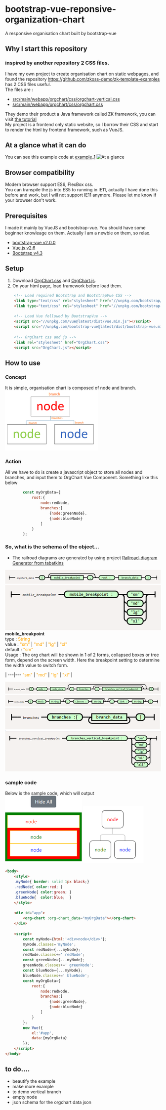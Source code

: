 # bootstrap-vue-reponsive-organization-chart
A responsive organisation chart built by bootstrap-vue
## Why I start this repository
### inspired by another repository 2 CSS files.
I have my own project to create organisation chart on static webpages, and found the repository  https://github.com/zkoss-demo/zk-template-examples has 2 CSS files useful.  
The files are :  
- [src/main/webapp/orgchart/css/orgchart-vertical.css](https://github.com/zkoss-demo/zk-template-examples/blob/master/src/main/webapp/orgchart/css/orgchart-vertical.css)
- [src/main/webapp/orgchart/css/orgchart.css](https://github.com/zkoss-demo/zk-template-examples/blob/master/src/main/webapp/orgchart/css/orgchart.css)

They demo their product a Java framework called ZK framework, you can visit [the tutorial](https://dzone.com/articles/css-flex-based-orgchart-with-zk)  
My project is a frontend only static website, so I borrow their CSS and start to render the html by frontend framework, such as VueJS.


## At a glance what it can do
You can see this example code at [example_1](examples/example_1)
![At a glance](doc/images/glance.gif)

## Browser compatibility
Modern browser support ES6, FlexBox css.  
You can transpile the js into ES5 to running in IE11, actually I have done this before and work, but I will not support IE11 anymore.
Please let me know if your browser don't work.

## Prerequisites
I made it mainly by VueJS and bootstrap-vue. You should have some beginner knowleage on them. Actually I am a newbie on them, so relax.
- [bootstrap-vue v2.0.0](https://bootstrap-vue.js.org/)
- [Vue.js v2.6](https://vuejs.org/)
- [Bootstrap v4.3](https://getbootstrap.com/)

## Setup
1. Download [OrgChart.css](src/OrgChart.css) and [OrgChart.js](src/OrgChart.js).
2. On your html page, load framework before load them.
```html
    <!-- Load required Bootstrap and BootstrapVue CSS -->
    <link type="text/css" rel="stylesheet" href="//unpkg.com/bootstrap/dist/css/bootstrap.min.css" />
    <link type="text/css" rel="stylesheet" href="//unpkg.com/bootstrap-vue@latest/dist/bootstrap-vue.min.css" />

    <!-- Load Vue followed by BootstrapVue -->
    <script src="//unpkg.com/vue@latest/dist/vue.min.js"></script>
    <script src="//unpkg.com/bootstrap-vue@latest/dist/bootstrap-vue.min.js"></script>

    <!-- OrgChart css and js -->
    <link rel="stylesheet" href="OrgChart.css">
    <script src="OrgChart.js"></script>    
```

## How to use
### Concept
It is simple, organisation chart is composed of node and branch.  
![node and branch](doc/images/concept1.png)
### Action
All we have to do is create a javascript object to store all nodes and branches, and input them to OrgChart Vue Component. Something like this below  
```javascript
        const myOrgData={
            root:{
                node:redNode,
                branches:[
                    {node:greenNode},
                    {node:blueNode}
                ]
            }
        };
```
### So, what is the schema of the object...
* The railroad diagrams are generated by using project [Railroad-diagram Generator from tabatkins](https://github.com/tabatkins/railroad-diagrams)

![](doc/railroad_diagram/orgChart_data.png)
![](doc/railroad_diagram/mobile_breakpoint.png)
**mobile_breakpoint**  
type : <span style="color:orange">String</span>  
value : <span style="color:orange">"sm"</span> | 
<span style="color:orange">"md"</span> | 
<span style="color:orange">"lg"</span> | 
<span style="color:orange">"xl"</span>  
default : <span style="color:orange">"sm"</span>  
Usage : The org chart will be shown in 1 of 2 forms, collapsed boxes or tree form, depend on the screen width. Here the breakpoint setting to determine the width value to switch form.  

|
---|---
<span style="color:orange">"sm"</span> | 
<span style="color:orange">"md"</span> | 
<span style="color:orange">"lg"</span> | 
<span style="color:orange">"xl"</span> | 

![](doc/railroad_diagram/branch_data.png)
![](doc/railroad_diagram/node_data.png)
![](doc/railroad_diagram/branches.png)
![](doc/railroad_diagram/branches_vertical_breakpoint.png)
### sample code
Below is the sample code, which will output  
![sample output mobile](doc/images/sample_output_mobile.png) ![sample output](doc/images/sample_output.png)
```html
<body>
    <style>
    .myNode{ border: solid 1px black;}
    .redNode{ color:red; }
    .greenNode{ color:green; }
    .blueNode{  color:blue;  }
    </style>

    <div id="app">
        <org-chart :org-chart_data="myOrgData"></org-chart>
    </div>

    <script>
        const myNode={html:'<div>node</div>'};
        myNode.classes='myNode';
        const redNode={...myNode};
        redNode.classes+=' redNode';
        const greenNode={...myNode};
        greenNode.classes+=' greenNode';
        const blueNode={...myNode};
        blueNode.classes+=' blueNode';
        const myOrgData={
            root:{
                node:redNode,
                branches:[
                    {node:greenNode},
                    {node:blueNode}
                ]
            }
        };
        new Vue({
            el:'#app',
            data:{myOrgData}
        });
    </script>
</body>
```
## to do....
+ beautify the example
+ make more example
+ to demo vertical branch
+ empty node
+ json schema for the orgchart data json


